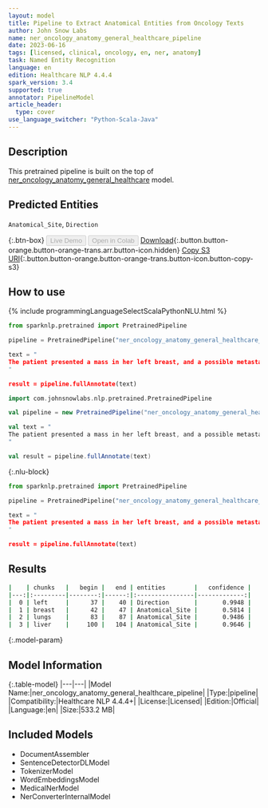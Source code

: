 ```yaml
---
layout: model
title: Pipeline to Extract Anatomical Entities from Oncology Texts
author: John Snow Labs
name: ner_oncology_anatomy_general_healthcare_pipeline
date: 2023-06-16
tags: [licensed, clinical, oncology, en, ner, anatomy]
task: Named Entity Recognition
language: en
edition: Healthcare NLP 4.4.4
spark_version: 3.4
supported: true
annotator: PipelineModel
article_header:
  type: cover
use_language_switcher: "Python-Scala-Java"
---
```


## Description

This pretrained pipeline is built on the top of [ner_oncology_anatomy_general_healthcare](https://nlp.johnsnowlabs.com/2023/01/11/ner_oncology_anatomy_general_healthcare_en.html) model.

## Predicted Entities

`Anatomical_Site`, `Direction`



{:.btn-box}
<button class="button button-orange" disabled>Live Demo</button>
<button class="button button-orange" disabled>Open in Colab</button>
[Download](https://s3.amazonaws.com/auxdata.johnsnowlabs.com/clinical/models/ner_oncology_anatomy_general_healthcare_pipeline_en_4.4.4_3.4_1686935604794.zip){:.button.button-orange.button-orange-trans.arr.button-icon.hidden}
[Copy S3 URI](s3://auxdata.johnsnowlabs.com/clinical/models/ner_oncology_anatomy_general_healthcare_pipeline_en_4.4.4_3.4_1686935604794.zip){:.button.button-orange.button-orange-trans.button-icon.button-copy-s3}

## How to use

<div class="tabs-box" markdown="1">
{% include programmingLanguageSelectScalaPythonNLU.html %}

```python
from sparknlp.pretrained import PretrainedPipeline

pipeline = PretrainedPipeline("ner_oncology_anatomy_general_healthcare_pipeline", "en", "clinical/models")

text = "
The patient presented a mass in her left breast, and a possible metastasis in her lungs and in her liver.
"

result = pipeline.fullAnnotate(text)
```
```scala
import com.johnsnowlabs.nlp.pretrained.PretrainedPipeline

val pipeline = new PretrainedPipeline("ner_oncology_anatomy_general_healthcare_pipeline", "en", "clinical/models")

val text = "
The patient presented a mass in her left breast, and a possible metastasis in her lungs and in her liver.
"

val result = pipeline.fullAnnotate(text)
```

{:.nlu-block}
```python
from sparknlp.pretrained import PretrainedPipeline

pipeline = PretrainedPipeline("ner_oncology_anatomy_general_healthcare_pipeline", "en", "clinical/models")

text = "
The patient presented a mass in her left breast, and a possible metastasis in her lungs and in her liver.
"

result = pipeline.fullAnnotate(text)
```
</div>

## Results

```bash
|    | chunks   |   begin |   end | entities        |   confidence |
|---:|:---------|--------:|------:|:----------------|-------------:|
|  0 | left     |      37 |    40 | Direction       |       0.9948 |
|  1 | breast   |      42 |    47 | Anatomical_Site |       0.5814 |
|  2 | lungs    |      83 |    87 | Anatomical_Site |       0.9486 |
|  3 | liver    |     100 |   104 | Anatomical_Site |       0.9646 |
```

{:.model-param}
## Model Information

{:.table-model}
|---|---|
|Model Name:|ner_oncology_anatomy_general_healthcare_pipeline|
|Type:|pipeline|
|Compatibility:|Healthcare NLP 4.4.4+|
|License:|Licensed|
|Edition:|Official|
|Language:|en|
|Size:|533.2 MB|

## Included Models

- DocumentAssembler
- SentenceDetectorDLModel
- TokenizerModel
- WordEmbeddingsModel
- MedicalNerModel
- NerConverterInternalModel